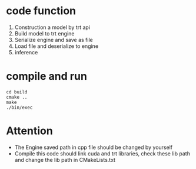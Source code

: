 # code function
1. Construction a model by trt api
2. Build model to trt engine
3. Serialize engine and save as file
4. Load file and deserialize to engine
5. inference
# compile and run
```
cd build
cmake ..
make
./bin/exec
```
# Attention
* The Engine saved path in cpp file should be changed by yourself
* Compile this code should link cuda and trt libraries, check these lib path and change the lib path in CMakeLists.txt 
